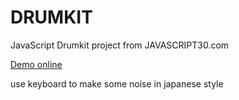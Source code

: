 # DRUMKIT
JavaScript Drumkit project from JAVASCRIPT30.com

[Demo online](https://marcinostaszewski.github.io/DRUMKIT/)

use keyboard to make some noise in japanese style